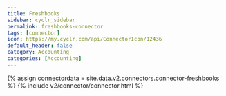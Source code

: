 ```yaml
---
title: Freshbooks
sidebar: cyclr_sidebar
permalink: freshbooks-connector
tags: [connector]
icon: https://my.cyclr.com/api/ConnectorIcon/12436
default_header: false
category: Accounting
categories: [Accounting]
---
```

{% assign connectordata = site.data.v2.connectors.connector-freshbooks %}
{% include v2/connector/connector.html %}	